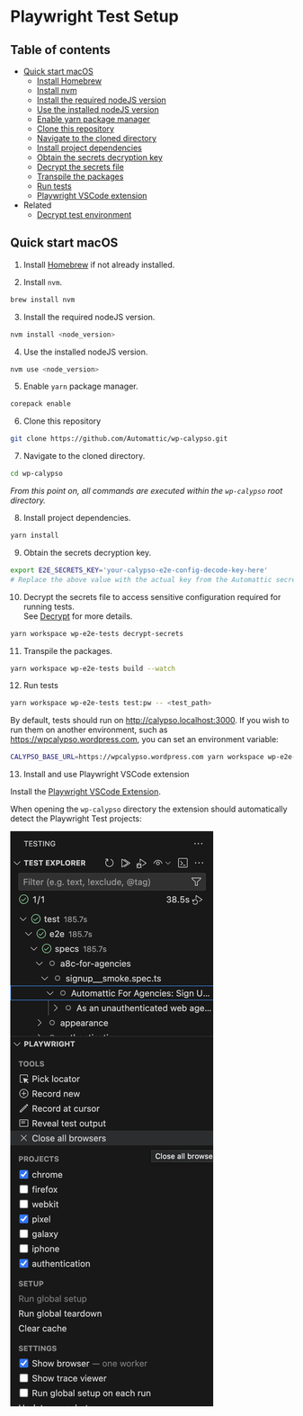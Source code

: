 # Playwright Test Setup

## Table of contents

- [Quick start macOS](#quick-start-macos)
  - [Install Homebrew](#install-homebrew)
  - [Install nvm](#install-nvm)
  - [Install the required nodeJS version](#install-the-required-nodejs-version)
  - [Use the installed nodeJS version](#use-the-installed-nodejs-version)
  - [Enable yarn package manager](#enable-yarn-package-manager)
  - [Clone this repository](#clone-this-repository)
  - [Navigate to the cloned directory](#navigate-to-the-cloned-directory)
  - [Install project dependencies](#install-project-dependencies)
  - [Obtain the secrets decryption key](#obtain-the-secrets-decryption-key)
  - [Decrypt the secrets file](#decrypt-the-secrets-file)
  - [Transpile the packages](#transpile-the-packages)
  - [Run tests](#run-tests)
  - [Playwright VSCode extension](#install-and-use-playwright-vscode-extension)
- Related
  - [Decrypt test environment](../docs/test_environment.md)

## Quick start macOS

1. Install [Homebrew](https://brew.sh/) if not already installed.

2. Install `nvm`.

```bash
brew install nvm
```

3. Install the required nodeJS version.

```bash
nvm install <node_version>
```

4. Use the installed nodeJS version.

```bash
nvm use <node_version>
```

5. Enable `yarn` package manager.

```bash
corepack enable
```

6. Clone this repository

```bash
git clone https://github.com/Automattic/wp-calypso.git
```

7. Navigate to the cloned directory.

```bash
cd wp-calypso
```

_From this point on, all commands are executed within the `wp-calypso` root directory._

8. Install project dependencies.

```bash
yarn install
```

9. Obtain the secrets decryption key.

```bash
export E2E_SECRETS_KEY='your-calypso-e2e-config-decode-key-here'
# Replace the above value with the actual key from the Automattic secret store
```

10. Decrypt the secrets file to access sensitive configuration required for running tests.  
    See [Decrypt](../docs/test_environment.md) for more details.

```bash
yarn workspace wp-e2e-tests decrypt-secrets
```

11. Transpile the packages.

```bash
yarn workspace wp-e2e-tests build --watch
```

12. Run tests

```bash
yarn workspace wp-e2e-tests test:pw -- <test_path>
```

By default, tests should run on <http://calypso.localhost:3000>. If you wish to run them on another environment, such as <https://wpcalypso.wordpress.com>, you can set an environment variable:

```bash
CALYPSO_BASE_URL=https://wpcalypso.wordpress.com yarn workspace wp-e2e-tests test:pw -- <test_path>
```

13. Install and use Playwright VSCode extension

Install the [Playwright VSCode Extension](https://marketplace.visualstudio.com/items?itemName=ms-playwright.playwright).

When opening the `wp-calypso` directory the extension should automatically detect the Playwright Test projects:

![Playwright Test Extension](./files/PWT-extension.png)
